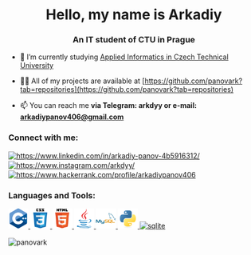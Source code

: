 <h1 align="center">Hello, my name is Arkadiy</h1>
<h3 align="center">An IT student of CTU in Prague</h3>

- 🔭 I’m currently studying [Applied Informatics in Czech Technical University](https://fjfi.cvut.cz/cz/studium/bakalarske-studium/studijni-programy/aplikovana-informatika-bc-aktualni)

- 👨‍💻 All of my projects are available at [https://github.com/panovark?tab=repositories](https://github.com/panovark?tab=repositories)

- 📫 You can reach me **via Telegram: arkdyy or e-mail: arkadiypanov406@gmail.com**

<h3 align="left">Connect with me:</h3>
<p align="left">
<a href="www.linkedin.com/in/arkadiy-panov-4b5916312/" target="blank"><img align="center" src="https://raw.githubusercontent.com/rahuldkjain/github-profile-readme-generator/master/src/images/icons/Social/linked-in-alt.svg" alt="https://www.linkedin.com/in/arkadiy-panov-4b5916312/" height="30" width="40" /></a>
<a href="https://www.instagram.com/arkdyy/" target="blank"><img align="center" src="https://raw.githubusercontent.com/rahuldkjain/github-profile-readme-generator/master/src/images/icons/Social/instagram.svg" alt="https://www.instagram.com/arkdyy/" height="30" width="40" /></a>
<a href="https://www.hackerrank.com/profile/arkadiypanov406" target="blank"><img align="center" src="https://raw.githubusercontent.com/rahuldkjain/github-profile-readme-generator/master/src/images/icons/Social/hackerrank.svg" alt="https://www.hackerrank.com/profile/arkadiypanov406" height="30" width="40" /></a>
</p>

<h3 align="left">Languages and Tools:</h3>
<p align="left"> <a href="https://www.w3schools.com/cpp/" target="_blank" rel="noreferrer"> <img src="https://raw.githubusercontent.com/devicons/devicon/master/icons/cplusplus/cplusplus-original.svg" alt="cplusplus" width="40" height="40"/> </a> <a href="https://www.w3schools.com/css/" target="_blank" rel="noreferrer"> <img src="https://raw.githubusercontent.com/devicons/devicon/master/icons/css3/css3-original-wordmark.svg" alt="css3" width="40" height="40"/> </a> <a href="https://www.w3.org/html/" target="_blank" rel="noreferrer"> <img src="https://raw.githubusercontent.com/devicons/devicon/master/icons/html5/html5-original-wordmark.svg" alt="html5" width="40" height="40"/> </a> <a href="https://www.java.com" target="_blank" rel="noreferrer"> <img src="https://raw.githubusercontent.com/devicons/devicon/master/icons/java/java-original.svg" alt="java" width="40" height="40"/> </a> <a href="https://www.mysql.com/" target="_blank" rel="noreferrer"> <img src="https://raw.githubusercontent.com/devicons/devicon/master/icons/mysql/mysql-original-wordmark.svg" alt="mysql" width="40" height="40"/> </a> <a href="https://www.python.org" target="_blank" rel="noreferrer"> <img src="https://raw.githubusercontent.com/devicons/devicon/master/icons/python/python-original.svg" alt="python" width="40" height="40"/> </a> <a href="https://www.sqlite.org/" target="_blank" rel="noreferrer"> <img src="https://www.vectorlogo.zone/logos/sqlite/sqlite-icon.svg" alt="sqlite" width="40" height="40"/> </a> </p>

<p><img align="center" src="https://github-readme-stats.vercel.app/api/top-langs?username=panovark&show_icons=true&locale=en&layout=compact" alt="panovark" /></p>
